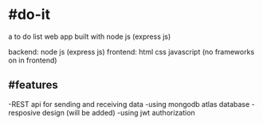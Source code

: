 <h1>#do-it</h1>

a to do list web app built with node js (express js)

backend: node js (express js)
frontend: html css javascript (no frameworks on in frontend)

<h2>#features</h2>

-REST api for sending and receiving data
-using mongodb atlas database
-resposive design (will be added)
-using jwt authorization

 
